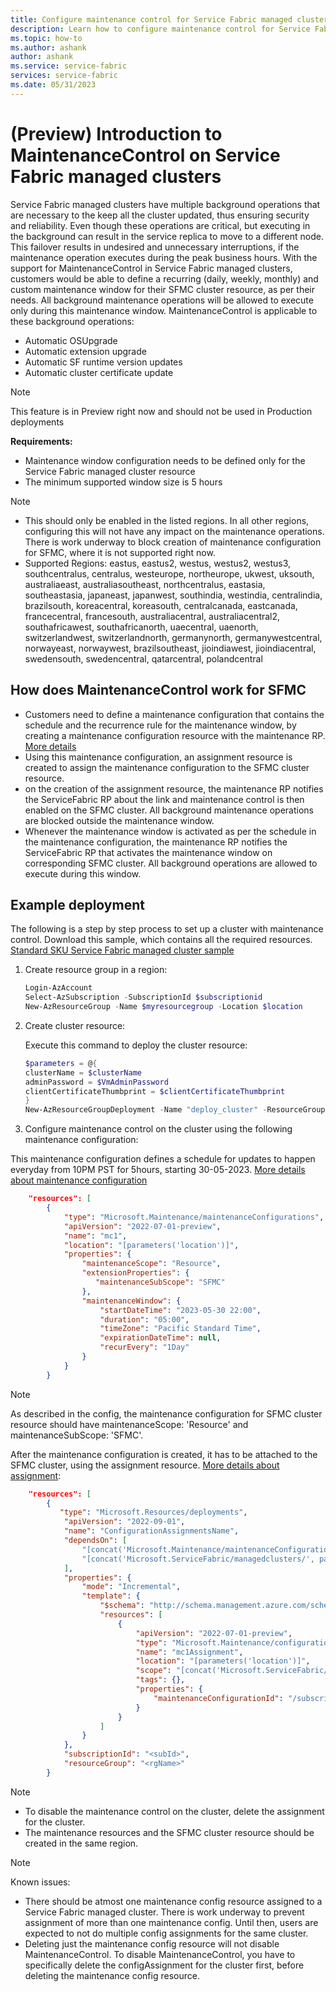 ```yaml
---
title: Configure maintenance control for Service Fabric managed cluster
description: Learn how to configure maintenance control for Service Fabric managed cluster
ms.topic: how-to
ms.author: ashank
author: ashank
ms.service: service-fabric
services: service-fabric
ms.date: 05/31/2023
---
```


# (Preview) Introduction to MaintenanceControl on Service Fabric managed clusters
Service Fabric managed clusters have multiple background operations that are necessary to the keep all the cluster updated, thus ensuring security and reliability. Even though these operations are critical, but executing in the background can result in the service replica to move to a different node. This failover results in 
undesired and unnecessary interruptions, if the maintenance operation executes during the peak business hours. With the support for MaintenanceControl in Service Fabric managed clusters, customers would be able to define a recurring (daily, weekly, monthly) and custom maintenance window for their SFMC cluster resource, 
as per their needs. All background maintenance operations will be allowed to execute only during this maintenance window. MaintenanceControl is applicable to these background operations:
* Automatic OSUpgrade
* Automatic extension upgrade
* Automatic SF runtime version updates
* Automatic cluster certificate update

>[!NOTE]
>This feature is in Preview right now and should not be used in Production deployments

**Requirements:**
* Maintenance window configuration needs to be defined only for the Service Fabric managed cluster resource
* The minimum supported window size is 5 hours

>[!NOTE]
>* This should only be enabled in the listed regions. In all other regions, configuring this will not have any impact on the maintenance operations. There is work underway to block creation of maintenance configuration for SFMC, where it is not supported right now.
>* Supported Regions: eastus, eastus2, westus, westus2, westus3, southcentralus, centralus, westeurope, northeurope, ukwest, uksouth, australiaeast, australiasoutheast, northcentralus, eastasia, southeastasia, japaneast, japanwest, southindia, westindia, centralindia, brazilsouth, koreacentral, koreasouth, centralcanada, eastcanada, francecentral, francesouth, australiacentral, australiacentral2, southafricawest, southafricanorth, uaecentral, uaenorth, switzerlandwest, switzerlandnorth, germanynorth, germanywestcentral, norwayeast, norwaywest, brazilsoutheast, jioindiawest, jioindiacentral, swedensouth, swedencentral, qatarcentral, polandcentral

## How does MaintenanceControl work for SFMC
* Customers need to define a maintenance configuration that contains the schedule and the recurrence rule for the maintenance window, by creating a maintenance configuration resource with the maintenance RP. [More details](../virtual-machines/maintenance-and-updates.md)
* Using this maintenance configuration, an assignment resource is created to assign the maintenance configuration to the SFMC cluster resource.
* on the creation of the assignment resource, the maintenance RP notifies the ServiceFabric RP about the link and maintenance control is then enabled on the SFMC cluster. All background maintenance operations are blocked outside the maintenance window.
* Whenever the maintenance window is activated as per the schedule in the maintenance configuration, the maintenance RP notifies the ServiceFabric RP that activates the maintenance window on corresponding SFMC cluster. All background operations are allowed to execute during this window.

## Example deployment
The following is a step by step process to set up a cluster with maintenance control.
Download this sample, which contains all the required resources. [Standard SKU Service Fabric managed cluster sample](https://github.com/Azure-Samples/service-fabric-cluster-templates/tree/master/SF-Managed-Standard-SKU-1-NT-MRP)

1) Create resource group in a region:

   ```powershell
   Login-AzAccount
   Select-AzSubscription -SubscriptionId $subscriptionid
   New-AzResourceGroup -Name $myresourcegroup -Location $location
   ```

2) Create cluster resource:

   Execute this command to deploy the cluster resource:

   ```powershell
   $parameters = @{
   clusterName = $clusterName
   adminPassword = $VmAdminPassword
   clientCertificateThumbprint = $clientCertificateThumbprint
   }
   New-AzResourceGroupDeployment -Name "deploy_cluster" -ResourceGroupName $resourceGroupName -TemplateFile .\azuredeploy.json -TemplateParameterObject $parameters -Verbose
   ```

3) Configure maintenance control on the cluster using the following maintenance configuration:

This maintenance configuration defines a schedule for updates to happen everyday from 10PM PST for 5hours, starting 30-05-2023. [More details about maintenance configuration](/azure/templates/microsoft.maintenance/maintenanceconfigurations)

```JSON
    "resources": [
        {
            "type": "Microsoft.Maintenance/maintenanceConfigurations",
            "apiVersion": "2022-07-01-preview",
            "name": "mc1",
            "location": "[parameters('location')]",
            "properties": {
                "maintenanceScope": "Resource",
                "extensionProperties": {
                   "maintenanceSubScope": "SFMC"
                },
                "maintenanceWindow": {
                    "startDateTime": "2023-05-30 22:00",
                    "duration": "05:00",
                    "timeZone": "Pacific Standard Time",
                    "expirationDateTime": null,
                    "recurEvery": "1Day"
                }
            }
        }
```

>[!NOTE]
> As described in the config, the maintenance configuration for SFMC cluster resource should have maintenanceScope: 'Resource' and maintenanceSubScope: 'SFMC'.

After the maintenance configuration is created, it has to be attached to the SFMC cluster, using the assignment resource. [More details about assignment](/azure/templates/microsoft.maintenance/configurationassignments):

```JSON
    "resources": [
        { 
           "type": "Microsoft.Resources/deployments",
            "apiVersion": "2022-09-01",
            "name": "ConfigurationAssignmentsName",
            "dependsOn": [
                "[concat('Microsoft.Maintenance/maintenanceConfigurations/', 'mc1')]",
                "[concat('Microsoft.ServiceFabric/managedclusters/', parameters('clusterName'))]"
            ],
            "properties": {
                "mode": "Incremental",
                "template": {
                    "$schema": "http://schema.management.azure.com/schemas/2019-04-01/deploymentTemplate.json#",
                    "resources": [
                        {
                            "apiVersion": "2022-07-01-preview",
                            "type": "Microsoft.Maintenance/configurationAssignments",
                            "name": "mc1Assignment",
                            "location": "[parameters('location')]",
                            "scope": "[concat('Microsoft.ServiceFabric/managedclusters/', parameters('clusterName'))]",
                            "tags": {},
                            "properties": {
                                "maintenanceConfigurationId": "/subscriptions/<subId>/resourcegroups/<rgName>/providers/microsoft.maintenance/maintenanceconfigurations/mc1"
                            }
                        }
                    ]
                }
            },
            "subscriptionId": "<subId>",
            "resourceGroup": "<rgName>"
        }
```

>[!NOTE]
>* To disable the maintenance control on the cluster, delete the assignment for the cluster.
>* The maintenance resources and the SFMC cluster resource should be created in the same region.

>[!NOTE]
>Known issues:
>* There should be atmost one maintenance config resource assigned to a Service Fabric managed cluster. There is work underway to prevent assignment of more than one maintenance config. Until then, users are expected to not do multiple config assignments for the same cluster.
>* Deleting just the maintenance config resource will not disable MaintenanceControl. To disable MaintenanceControl, you have to specifically delete the configAssignment for the cluster first, before deleting the maintenance config resource.
